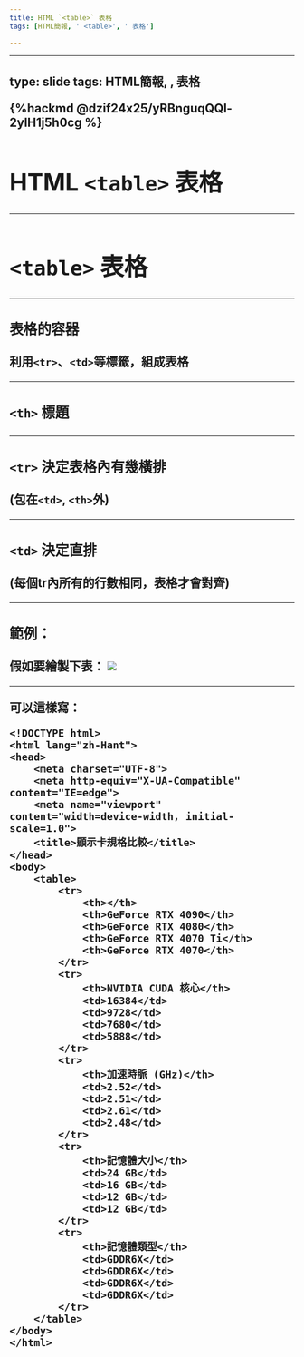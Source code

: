 ```yaml
---
title: HTML `<table>` 表格
tags: [HTML簡報, ' <table>', ' 表格']

---
```


---
type: slide
tags: HTML簡報, <table>, 表格
---

{%hackmd @dzif24x25/yRBnguqQQl-2ylH1j5h0cg %}

# HTML `<table>` 表格

---

# `<table>` 表格

---

### 表格的容器
利用`<tr>`、`<td>`等標籤，組成表格

---

### `<th>` 標題

---

### `<tr>` 決定表格內有幾橫排
(包在`<td>`, `<th>`外)

---

### `<td>` 決定直排
(每個tr內所有的行數相同，表格才會對齊)

---

### 範例：

假如要繪製下表：
![](https://i.imgur.com/itsbNsH.png)


---

可以這樣寫：

```htmlembedded=
<!DOCTYPE html>
<html lang="zh-Hant">
<head>
    <meta charset="UTF-8">
    <meta http-equiv="X-UA-Compatible" content="IE=edge">
    <meta name="viewport" content="width=device-width, initial-scale=1.0">
    <title>顯示卡規格比較</title>
</head>
<body>
    <table>
        <tr>
            <th></th>
            <th>GeForce RTX 4090</th>
            <th>GeForce RTX 4080</th>
            <th>GeForce RTX 4070 Ti</th>
            <th>GeForce RTX 4070</th>
        </tr>
        <tr>
            <th>NVIDIA CUDA 核心</th>
            <td>16384</td>
            <td>9728</td>
            <td>7680</td>
            <td>5888</td>
        </tr>
        <tr>
            <th>加速時脈 (GHz)</th>
            <td>2.52</td>
            <td>2.51</td>
            <td>2.61</td>
            <td>2.48</td>
        </tr>
        <tr>
            <th>記憶體大小</th>
            <td>24 GB</td>
            <td>16 GB</td>
            <td>12 GB</td>
            <td>12 GB</td>
        </tr>
        <tr>
            <th>記憶體類型</th>
            <td>GDDR6X</td>
            <td>GDDR6X</td>
            <td>GDDR6X</td>
            <td>GDDR6X</td>
        </tr>
    </table>
</body>
</html>
```
